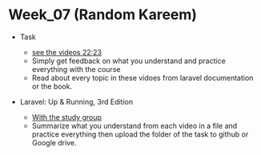 # Week_07 (Random Kareem)
- Task
    - [see the videos 22:23](https://youtube.com/playlist?list=PL13Ag2mfco64zMLcFjPb5GVWCu-OAjTrx&si=rXoy-Up2izB2K5tz) 
    - Simply get feedback on what you understand and practice everything with the course
    - Read about every topic in these vidoes from laravel documentation or the book.

- Laravel: Up & Running, 3rd Edition
    - [With the study group](https://www.oreilly.com/library/view/laravel-up/9781098153250/) 
    - Summarize what you understand from each video in a file and practice everything then upload the folder of the task to github or Google drive.  